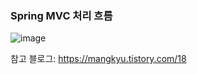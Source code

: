 ### Spring MVC 처리 흐름
 
![image](https://user-images.githubusercontent.com/62600984/116425812-89ba5300-a87d-11eb-8f1f-d7b42ed5bc4c.png)

참고 블로그: https://mangkyu.tistory.com/18
